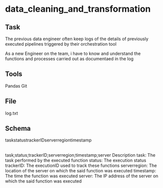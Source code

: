 # data_cleaning_and_transformation

## Task
The previous data engineer often keep logs of the details of previously 
executed pipelines triggered by their orchestration tool 

As a new Engineer on the team, i have to know and understand the functions and
processes carried out as documentaed in the log 

## Tools
Pandas
Git

## File
log.txt

## Schema
<table>
<thead>task</thead><thead>status</thead><thead>trackerID</thead><thead>serverregion</thead><thead>timestamp</thead>

</table>

task;status;trackerID;serverregion;timestamp;server
Description
task: The task performed by the executed function
status: The execution status
trackerID: The executionID used to track these functions
serverregion: The location of the server on which the said function was executed
timestamp: The time the function was executed
server: The IP address of the server on which the said function was executed